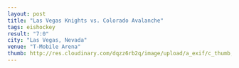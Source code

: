 ```yaml
---
layout: post
title: "Las Vegas Knights vs. Colorado Avalanche"
tags: eishockey
result: "7:0"
city: "Las Vegas, Nevada"
venue: "T-Mobile Arena"
thumb: http://res.cloudinary.com/dqzz6rb2q/image/upload/a_exif/c_thumb,g_center,h_251,w_251/v1509484708/sports.5square.de/2017-10-27-las-vegas-knights-vs-colorado-avalanche/IMG_2735.jpg
---
```

<div class="media">
  <a href="http://res.cloudinary.com/dqzz6rb2q/image/upload/a_exif/v1509484708/sports.5square.de/2017-10-27-las-vegas-knights-vs-colorado-avalanche/IMG_2735.jpg"><img src="http://res.cloudinary.com/dqzz6rb2q/image/upload/a_exif/c_thumb,g_center,h_251,w_251/v1509484708/sports.5square.de/2017-10-27-las-vegas-knights-vs-colorado-avalanche/IMG_2735.jpg" alt="" title="" /></a>
</div>
<div class="media">
  <a href="http://res.cloudinary.com/dqzz6rb2q/image/upload/a_exif/v1509485096/sports.5square.de/2017-10-27-las-vegas-knights-vs-colorado-avalanche/IMG_2742.jpg"><img src="http://res.cloudinary.com/dqzz6rb2q/image/upload/a_exif/c_thumb,g_center,h_251,w_251/v1509485096/sports.5square.de/2017-10-27-las-vegas-knights-vs-colorado-avalanche/IMG_2742.jpg" alt="" title="This right here is a caption." /></a>
</div>
<div class="media">
  <a href="{{ site.img_baseurl }}/v1509485096/sports.5square.de/2017-10-27-las-vegas-knights-vs-colorado-avalanche/IMG_2742.jpg"><img src="{{ site.img_baseurl }}{{ site.img_thumb}}/v1509485096/sports.5square.de/2017-10-27-las-vegas-knights-vs-colorado-avalanche/IMG_2742.jpg" alt="" title="This right here is a caption." /></a>
</div>
